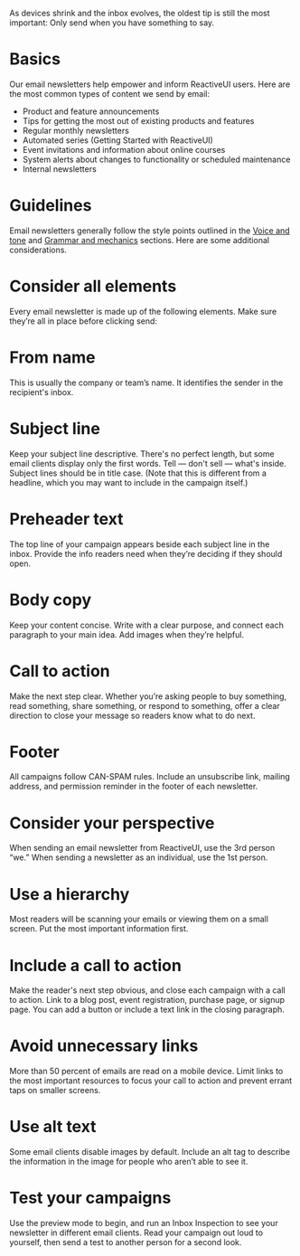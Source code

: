 As devices shrink and the inbox evolves, the oldest tip is still the most important: Only send when you have something to say.

# Basics
Our email newsletters help empower and inform ReactiveUI users. Here are the most common types of content we send by email:

* Product and feature announcements
* Tips for getting the most out of existing products and features
* Regular monthly newsletters
* Automated series (Getting Started with ReactiveUI)
* Event invitations and information about online courses
* System alerts about changes to functionality or scheduled maintenance
* Internal newsletters

# Guidelines
Email newsletters generally follow the style points outlined in the [Voice and tone](voice-and-tone) and [Grammar and mechanics](grammar-and-mechanics) sections. Here are some additional considerations.

# Consider all elements
Every email newsletter is made up of the following elements. Make sure they’re all in place before clicking send:

# From name
This is usually the company or team’s name. It identifies the sender in the recipient's inbox.

# Subject line
Keep your subject line descriptive. There's no perfect length, but some email clients display only the first words. Tell — don't sell — what's inside. Subject lines should be in title case. (Note that this is different from a headline, which you may want to include in the campaign itself.)

# Preheader text

The top line of your campaign appears beside each subject line in the inbox. Provide the info readers need when they’re deciding if they should open.

# Body copy

Keep your content concise. Write with a clear purpose, and connect each paragraph to your main idea. Add images when they’re helpful.

# Call to action

Make the next step clear. Whether you’re asking people to buy something, read something, share something, or respond to something, offer a clear direction to close your message so readers know what to do next.

# Footer

All campaigns follow CAN-SPAM rules. Include an unsubscribe link, mailing address, and permission reminder in the footer of each newsletter.

# Consider your perspective
When sending an email newsletter from ReactiveUI, use the 3rd person “we.” When sending a newsletter as an individual, use the 1st person.

# Use a hierarchy
Most readers will be scanning your emails or viewing them on a small screen. Put the most important information first.

# Include a call to action
Make the reader's next step obvious, and close each campaign with a call to action. Link to a blog post, event registration, purchase page, or signup page. You can add a button or include a text link in the closing paragraph.

# Avoid unnecessary links
More than 50 percent of emails are read on a mobile device. Limit links to the most important resources to focus your call to action and prevent errant taps on smaller screens.

# Use alt text
Some email clients disable images by default. Include an alt tag to describe the information in the image for people who aren’t able to see it.

# Test your campaigns
Use the preview mode to begin, and run an Inbox Inspection to see your newsletter in different email clients. Read your campaign out loud to yourself, then send a test to another person for a second look.